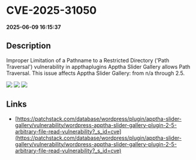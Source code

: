 # CVE-2025-31050

**2025-06-09 16:15:37**

## Description
Improper Limitation of a Pathname to a Restricted Directory ('Path Traversal') vulnerability in appthaplugins Apptha Slider Gallery allows Path Traversal. This issue affects Apptha Slider Gallery: from n/a through 2.5.

![](https://img.shields.io/static/v1?label=Score&message=7.5&color=red)
![](https://img.shields.io/static/v1?label=Severity&message=HIGH&color=red)
![](https://img.shields.io/static/v1?label=CWE&message=Traversal&color=green)

## Links
- [https://patchstack.com/database/wordpress/plugin/apptha-slider-gallery/vulnerability/wordpress-apptha-slider-gallery-plugin-2-5-arbitrary-file-read-vulnerability?_s_id=cve](https://patchstack.com/database/wordpress/plugin/apptha-slider-gallery/vulnerability/wordpress-apptha-slider-gallery-plugin-2-5-arbitrary-file-read-vulnerability?_s_id=cve)
